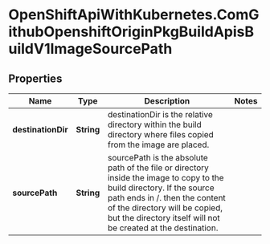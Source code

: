 # OpenShiftApiWithKubernetes.ComGithubOpenshiftOriginPkgBuildApisBuildV1ImageSourcePath

## Properties
Name | Type | Description | Notes
------------ | ------------- | ------------- | -------------
**destinationDir** | **String** | destinationDir is the relative directory within the build directory where files copied from the image are placed. | 
**sourcePath** | **String** | sourcePath is the absolute path of the file or directory inside the image to copy to the build directory.  If the source path ends in /. then the content of the directory will be copied, but the directory itself will not be created at the destination. | 


